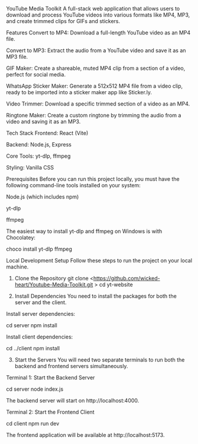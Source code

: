 YouTube Media Toolkit
A full-stack web application that allows users to download and process YouTube videos into various formats like MP4, MP3, and create trimmed clips for GIFs and stickers.

Features
Convert to MP4: Download a full-length YouTube video as an MP4 file.

Convert to MP3: Extract the audio from a YouTube video and save it as an MP3 file.

GIF Maker: Create a shareable, muted MP4 clip from a section of a video, perfect for social media.

WhatsApp Sticker Maker: Generate a 512x512 MP4 file from a video clip, ready to be imported into a sticker maker app like Sticker.ly.

Video Trimmer: Download a specific trimmed section of a video as an MP4.

Ringtone Maker: Create a custom ringtone by trimming the audio from a video and saving it as an MP3.

Tech Stack
Frontend: React (Vite)

Backend: Node.js, Express

Core Tools: yt-dlp, ffmpeg

Styling: Vanilla CSS

Prerequisites
Before you can run this project locally, you must have the following command-line tools installed on your system:

Node.js (which includes npm)

yt-dlp

ffmpeg

The easiest way to install yt-dlp and ffmpeg on Windows is with Chocolatey:

choco install yt-dlp ffmpeg

Local Development Setup
Follow these steps to run the project on your local machine.

1. Clone the Repository
git clone <https://github.com/wicked-heart/Youtube-Media-Toolkit.git >
cd yt-website

2. Install Dependencies
You need to install the packages for both the server and the client.

Install server dependencies:

cd server
npm install

Install client dependencies:

cd ../client
npm install

3. Start the Servers
You will need two separate terminals to run both the backend and frontend servers simultaneously.

Terminal 1: Start the Backend Server

cd server
node index.js

The backend server will start on http://localhost:4000.

Terminal 2: Start the Frontend Client

cd client
npm run dev

The frontend application will be available at http://localhost:5173.